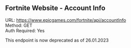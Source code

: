 ## Fortnite Website - Account Info

URL: https://www.epicgames.com/fortnite/api/accountInfo \
Method: GET \
Auth Required: Yes
 
This endpoint is now deprecated as of 26.01.2023 